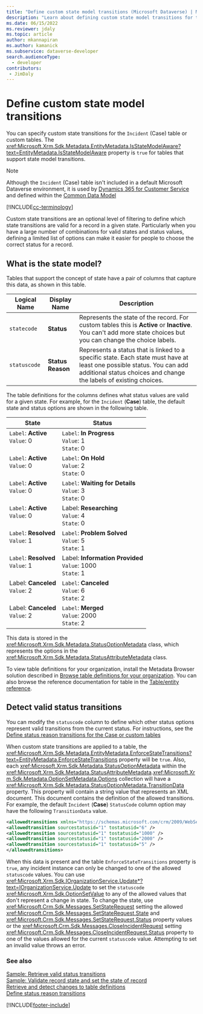 ```yaml
---
title: "Define custom state model transitions (Microsoft Dataverse) | Microsoft Docs" # Intent and product brand in a unique string of 43-59 chars including spaces
description: "Learn about defining custom state model transitions for the Incident (Case) table or custom tables." # 115-145 characters including spaces. This abstract displays in the search result.
ms.date: 06/15/2022
ms.reviewer: jdaly
ms.topic: article
author: mkannapiran
ms.author: kamanick
ms.subservice: dataverse-developer
search.audienceType: 
  - developer
contributors:
 - JimDaly
---
```

# Define custom state model transitions

You can specify custom state transitions for the `Incident` (Case) table or custom tables. The <xref:Microsoft.Xrm.Sdk.Metadata.EntityMetadata.IsStateModelAware?text=EntityMetadata.IsStateModelAware> property is `true` for tables that support state model transitions.

> [!NOTE]
> Although the `Incident` (Case) table isn't included in a default Microsoft Dataverse environment, it is used by [Dynamics 365 for Customer Service](https://dynamics.microsoft.com/customer-service/) and defined within the [Common Data Model](https://github.com/Microsoft/CDM/blob/master/schemaDocuments/core/applicationCommon/foundationCommon/crmCommon/service/Case.cdm.json)

[!INCLUDE[cc-terminology](includes/cc-terminology.md)]

Custom state transitions are an optional level of filtering to define which state transitions are valid for a record in a given state. Particularly when you have a large number of combinations for valid states and status values, defining a limited list of options can make it easier for people to choose the correct status for a record.  

<a name="BKMK_StateModel"></a>

## What is the state model?

Tables that support the concept of state have a pair of columns that capture this data, as shown in this table.  
  
|Logical Name|Display Name|Description|  
|------------------|------------------|-----------------|  
|`statecode`|**Status**|Represents the state of the record. For custom tables this is **Active** or **Inactive**. You can't add more state choices but you can change the choice labels.|  
|`statuscode`|**Status Reason**|Represents a status that is linked to a specific state. Each state must have at least one possible status. You can add additional status choices and change the labels of existing choices.|  
  
The table definitions for the columns defines what status values are valid for a given state. For example, for the `Incident` (**Case**) table, the default state and status options are shown in the following table.  
  
|State|Status|  
|-----------|------------|  
|`Label`: **Active**<br />`Value`: 0<br />&nbsp;|`Label`: **In Progress**<br /> `Value`: 1<br /> `State`: 0|  
|`Label`: **Active**<br />`Value`: 0<br />&nbsp;|`Label`: **On Hold**<br /> `Value`: 2<br /> `State`: 0|  
|`Label`: **Active**<br />`Value`: 0<br />&nbsp;|`Label`: **Waiting for Details**<br /> `Value`: 3<br /> `State`: 0|  
|`Label`: **Active**<br />`Value`: 0<br />&nbsp;|Label: **Researching**<br /> `Value`: 4<br /> `State`: 0|  
|`Label`: **Resolved**<br />`Value`: 1<br />&nbsp;|`Label`: **Problem Solved**<br /> `Value`: 5<br /> `State`: 1|  
|`Label`: **Resolved**<br />`Value`: 1<br />&nbsp;|Label: **Information Provided**<br /> `Value`: 1000<br /> `State`: 1|  
|Label: **Canceled**<br />`Value`: 2<br />&nbsp;|`Label`: **Canceled**<br /> `Value`: 6<br /> `State`: 2|  
|Label: **Canceled**<br />`Value`: 2<br />&nbsp;|`Label`: **Merged**<br /> `Value`: 2000<br /> `State`: 2|  
  
This data is stored in the <xref:Microsoft.Xrm.Sdk.Metadata.StatusOptionMetadata> class, which represents the options in the <xref:Microsoft.Xrm.Sdk.Metadata.StatusAttributeMetadata> class.  
  
To view table definitions for your organization, install the Metadata Browser solution described in [Browse table definitions for your organization](browse-your-metadata.md). You can also browse the reference documentation for table in the [Table/entity reference](reference/about-entity-reference.md).
  
<a name="BKMK_DetectValidStatusTransitions"></a>   

## Detect valid status transitions

You can modify the `statuscode` column to define which other status options represent valid transitions from the current status. For instructions, see the [Define status reason transitions for the Case or custom tables](../../maker/data-platform/define-status-reason-transitions.md)
  
When custom state transitions are applied to a table, the <xref:Microsoft.Xrm.Sdk.Metadata.EntityMetadata.EnforceStateTransitions?text=EntityMetadata.EnforceStateTransitions> property will be `true`. Also, each <xref:Microsoft.Xrm.Sdk.Metadata.StatusOptionMetadata> within the <xref:Microsoft.Xrm.Sdk.Metadata.StatusAttributeMetadata>.<xref:Microsoft.Xrm.Sdk.Metadata.OptionSetMetadata.Options> collection will have a <xref:Microsoft.Xrm.Sdk.Metadata.StatusOptionMetadata.TransitionData> property. This property will contain a string value that represents an XML document. This document contains the definition of the allowed transitions. For example, the default `Incident` (**Case**) `StatusCode` column option may have the following `TransitionData` value.
  
```xml  
<allowedtransitions xmlns="https://schemas.microsoft.com/crm/2009/WebServices">  
<allowedtransition sourcestatusid="1" tostatusid="6" />  
<allowedtransition sourcestatusid="1" tostatusid="1000" />   
<allowedtransition sourcestatusid="1" tostatusid="2000" />  
<allowedtransition sourcestatusid="1" tostatusid="5" />  
</allowedtransitions>  
```  

When this data is present and the table `EnforceStateTransitions` property is `true`, any incident instance can only be changed to one of the allowed `statuscode` values. You can use <xref:Microsoft.Xrm.Sdk.IOrganizationService.Update*?text=IOrganizationService.Update> to set the `statuscode` <xref:Microsoft.Xrm.Sdk.OptionSetValue> to any of the allowed values that don't represent a change in state. To change the state, use <xref:Microsoft.Crm.Sdk.Messages.SetStateRequest> setting the allowed <xref:Microsoft.Crm.Sdk.Messages.SetStateRequest.State> and <xref:Microsoft.Crm.Sdk.Messages.SetStateRequest.Status> property values or the <xref:Microsoft.Crm.Sdk.Messages.CloseIncidentRequest> setting <xref:Microsoft.Crm.Sdk.Messages.CloseIncidentRequest.Status> property to one of the values allowed for the current `statuscode` value. Attempting to set an invalid value throws an error.


### See also

[Sample: Retrieve valid status transitions](org-service/samples/retrieve-valid-status-transitions.md)<br />
[Sample: Validate record state and set the state of record](org-service/samples/validate-record-state.md)<br />
[Retrieve and detect changes to table definitions](org-service/metadata-retrieve-detect-changes.md)<br />
[Define status reason transitions](/powerapps/maker/data-platform/define-status-reason-transitions)<br />


[!INCLUDE[footer-include](../../includes/footer-banner.md)]
